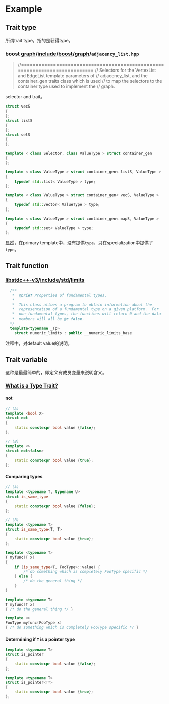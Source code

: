 # Example

## Trait type

所谓trait type，指的是获得type。

### boost [graph](https://github.com/boostorg/graph)/[include](https://github.com/boostorg/graph/tree/develop/include)/[boost](https://github.com/boostorg/graph/tree/develop/include/boost)/[graph](https://github.com/boostorg/graph/tree/develop/include/boost/graph)/`adjacency_list.hpp`

> //===========================================================================
> // Selectors for the VertexList and EdgeList template parameters of
> // adjacency_list, and the container_gen traits class which is used
> // to map the selectors to the container type used to implement the
> // graph.

selector and trait。

```c++
struct vecS
{
};
struct listS
{
};
struct setS
{
};

template < class Selector, class ValueType > struct container_gen
{
};

template < class ValueType > struct container_gen< listS, ValueType >
{
    typedef std::list< ValueType > type;
};

template < class ValueType > struct container_gen< vecS, ValueType >
{
    typedef std::vector< ValueType > type;
};

template < class ValueType > struct container_gen< mapS, ValueType >
{
    typedef std::set< ValueType > type;
};

```

显然，在primary template中，没有提供`type`，只在specialization中提供了`type`。



## Trait function



### [libstdc++-v3](https://code.woboq.org/gcc/libstdc++-v3/)/[include](https://code.woboq.org/gcc/libstdc++-v3/include/)/[std](https://code.woboq.org/gcc/libstdc++-v3/include/std/)/[limits](https://code.woboq.org/gcc/libstdc++-v3/include/std/limits.html)

```c++
  /**
   *  @brief Properties of fundamental types.
   *
   *  This class allows a program to obtain information about the
   *  representation of a fundamental type on a given platform.  For
   *  non-fundamental types, the functions will return 0 and the data
   *  members will all be @c false.
  */
  template<typename _Tp>
    struct numeric_limits : public __numeric_limits_base
```

注释中，对default value的说明。

## Trait variable

这种是最最简单的，即定义有成员变量来说明含义。

### [What is a Type Trait?](https://blog.galowicz.de/2016/02/18/what_is_a_type_trait/)

#### not

```c++
// (A)
template <bool X>
struct not
{
    static constexpr bool value {false};
};

// (B)
template <>
struct not<false>
{
    static constexpr bool value {true};
};
```

#### Comparing types

```c++
// (A)
template <typename T, typename U>
struct is_same_type
{
    static constexpr bool value {false};
};

// (B)
template <typename T>
struct is_same_type<T, T>
{
    static constexpr bool value {true};
};

template <typename T>
T myfunc(T x)
{
    if (is_same_type<T, FooType>::value) {
        /* do something which is completely FooType specific */
    } else {
        /* do the general thing */
    }
}
```

```c++
template <typename T>
T myfunc(T x)
{ /* do the general thing */ }

template <>
FooType myfunc(FooType x)
{ /* do something which is completely FooType specific */ }
```

#### Determining if `T` is a pointer type

```c++
template <typename T>
struct is_pointer
{
    static constexpr bool value {false};
};

template <typename T>
struct is_pointer<T*>
{
    static constexpr bool value {true};
};
```